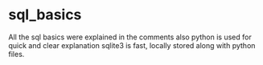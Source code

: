 # sql_basics

All the sql basics were explained in the comments
also python is used for quick and clear explanation
sqlite3 is fast, locally stored along with python files.